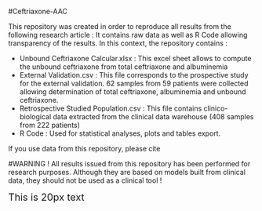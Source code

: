 #Ceftriaxone-AAC

This repository was created in order to reproduce all results from the following research article : 
It contains raw data as well as R Code allowing transparency of the results.
In this context, the repository contains : 
- Unbound Ceftriaxone Calcular.xlsx : This excel sheet allows to compute the unbound ceftriaxone from total ceftriaxone and albuminemia
- External Validation.csv : This file corresponds to the prospective study for the external validation. 62 samples from 59 patients were collected allowing determination of total ceftriaxone, albuminemia and unbound ceftriaxone.
- Retrospective Studied Population.csv : This file contains clinico-biological data extracted from the clinical data warehouse (408 samples from 222 patients)
- R Code : Used for statistical analyses, plots and tables export.

If you use data from this repository, please cite 

#WARNING !
All results issued from this repository has been performed for research purposes. Although they are based on models built from clinical data, they should not be used as a clinical tool !

<span style="font-size:20px">This is 20px text</span>
